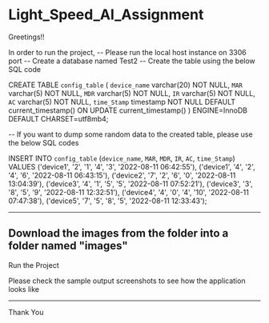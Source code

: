 # Light_Speed_AI_Assignment

Greetings!!

In order to run the project,
-- Please run the local host instance on 3306 port
-- Create a database named Test2 
-- Create the table using the below SQL code

CREATE TABLE `config_table` (
  `device_name` varchar(20) NOT NULL,
  `MAR` varchar(5) NOT NULL,
  `MDR` varchar(5) NOT NULL,
  `IR` varchar(5) NOT NULL,
  `AC` varchar(5) NOT NULL,
  `time_Stamp` timestamp NOT NULL DEFAULT current_timestamp() ON UPDATE current_timestamp()
) ENGINE=InnoDB DEFAULT CHARSET=utf8mb4;



-- If you want to dump some random data to the created table, please use the below SQL codes

INSERT INTO `config_table` (`device_name`, `MAR`, `MDR`, `IR`, `AC`, `time_Stamp`) VALUES
('device1', '2', '1', '4', '3', '2022-08-11 06:42:55'),
('device1', '4', '2', '4', '6', '2022-08-11 06:43:15'),
('device2', '7', '2', '6', '0', '2022-08-11 13:04:39'),
('device3', '4', '1', '5', '5', '2022-08-11 07:52:21'),
('device3', '3', '8', '5', '9', '2022-08-11 12:32:51'),
('device4', '4', '0', '4', '10', '2022-08-11 07:47:38'),
('device5', '7', '5', '8', '5', '2022-08-11 12:33:43');


----------------------

Download the images from the folder into a folder named "images"
----------------------

Run the Project

Please check the sample output screenshots to see how the application looks like

-------------------------

Thank You



